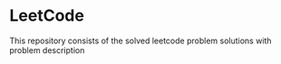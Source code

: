 # LeetCode
This repository consists of the solved leetcode problem solutions with problem description
